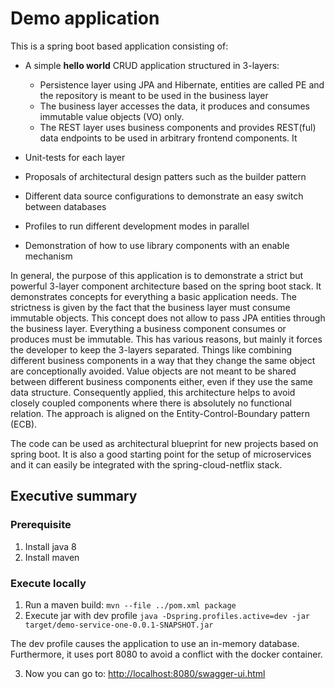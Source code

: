 # Demo application
This is a spring boot based application consisting of:

* A simple **hello world** CRUD application structured in 3-layers:
  * Persistence layer using JPA and Hibernate, entities are called <name>PE and the repository is meant to be used in the business layer
  * The business layer accesses the data, it produces and consumes immutable value objects (VO) only.
  * The REST layer uses business components and provides REST(ful) data endpoints to be used in arbitrary frontend components. It 

* Unit-tests for each layer
* Proposals of architectural design patters such as the builder pattern
* Different data source configurations to demonstrate an easy switch between databases
* Profiles to run different development modes in parallel
* Demonstration of how to use library components with an enable mechanism

In general, the purpose of this application is to demonstrate a strict but powerful 3-layer component architecture based on the spring boot stack.
It demonstrates concepts for everything a basic application needs. The strictness is given by the fact that the business layer must consume immutable objects. This concept does not allow to pass JPA entities through the business layer. Everything a business component consumes or produces must be immutable. This has various reasons, but mainly it forces the developer to keep the 3-layers separated. Things like combining different business components in a way that they change the same object are conceptionally avoided. Value objects are not meant to be shared between different business components either, even if they use the same data structure. Consequently applied, this architecture helps to avoid closely coupled components where there is absolutely no functional relation. 
The approach is aligned on the Entity-Control-Boundary pattern (ECB).

The code can be used as architectural blueprint for new projects based on spring boot. It is also a good starting point for the setup of microservices and it can easily be integrated with the spring-cloud-netflix stack.

## Executive summary

### Prerequisite
1. Install java 8
2. Install maven

### Execute locally

1. Run a maven build: `mvn --file ../pom.xml package`
2. Execute jar with dev profile `java -Dspring.profiles.active=dev -jar target/demo-service-one-0.0.1-SNAPSHOT.jar`

The dev profile causes the application to use an in-memory database. Furthermore, it uses port 8080 to avoid a conflict with the docker container.

3. Now you can go to: [http://localhost:8080/swagger-ui.html](http://localhost:8080/swagger-ui.html)

